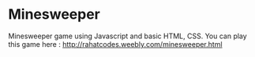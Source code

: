 # Minesweeper
Minesweeper game using Javascript and basic HTML, CSS.
You can play this game here : http://rahatcodes.weebly.com/minesweeper.html
